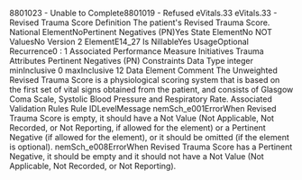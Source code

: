 

8801023 - Unable to Complete8801019 - Refused
eVitals.33
eVitals.33 - Revised Trauma Score
Definition
The patient's Revised Trauma Score.
National ElementNoPertinent Negatives (PN)Yes
State ElementNo
NOT ValuesNo
Version 2 ElementE14_27
Is NillableYes
UsageOptional
Recurrence0 : 1
Associated Performance Measure Initiatives
Trauma
Attributes
Pertinent Negatives (PN)
Constraints
Data Type
integer
minInclusive
0
maxInclusive
12
Data Element Comment
The Unweighted Revised Trauma Score is a physiological scoring system that is based on the first set of vital signs obtained
from the patient, and consists of Glasgow Coma Scale, Systolic Blood Pressure and Respiratory Rate.
Associated Validation Rules
Rule IDLevelMessage
nemSch_e001ErrorWhen Revised Trauma Score is empty, it should have a Not Value (Not Applicable, Not
Recorded, or Not Reporting, if allowed for the element) or a Pertinent Negative (if allowed for the
element), or it should be omitted (if the element is optional).
nemSch_e008ErrorWhen Revised Trauma Score has a Pertinent Negative, it should be empty and it should not
have a Not Value (Not Applicable, Not Recorded, or Not Reporting).